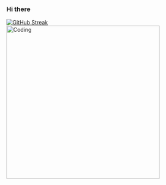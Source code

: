 ### Hi there 
[![GitHub Streak](https://github-readme-streak-stats.herokuapp.com/?user=tanveer19)](https://git.io/streak-stats)
  <img align="" alt="Coding" width="400" src="https://media.giphy.com/media/i4MAH84pqe2m2aVojc/giphy.gif">

<!--
**tanveer19/tanveer19** is a ✨ _special_ ✨ repository because its `README.md` (this file) appears on your GitHub profile.

Here are some ideas to get you started:

- 🔭 I’m currently working on ...
- 🌱 I’m currently learning ...
- 👯 I’m looking to collaborate on ...
- 🤔 I’m looking for help with ...
- 💬 Ask me about ...
- 📫 How to reach me: ...
- 😄 Pronouns: ...
- ⚡ Fun fact: ...
-->
